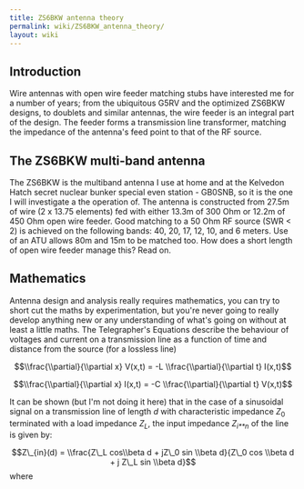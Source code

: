 ```yaml
---
title: ZS6BKW antenna theory
permalink: wiki/ZS6BKW_antenna_theory/
layout: wiki
---
```


Introduction
------------

Wire antennas with open wire feeder matching stubs have interested me
for a number of years; from the ubiquitous G5RV and the optimized ZS6BKW
designs, to doublets and similar antennas, the wire feeder is an
integral part of the design. The feeder forms a transmission line
transformer, matching the impedance of the antenna's feed point to that
of the RF source.

The ZS6BKW multi-band antenna
-----------------------------

The ZS6BKW is the multiband antenna I use at home and at the Kelvedon
Hatch secret nuclear bunker special even station - GB0SNB, so it is the
one I will investigate a the operation of. The antenna is constructed
from 27.5m of wire (2 x 13.75 elements) fed with either 13.3m of 300 Ohm
or 12.2m of 450 Ohm open wire feeder. Good matching to a 50 Ohm RF
source (SWR &lt; 2) is achieved on the following bands: 40, 20, 17, 12,
10, and 6 meters. Use of an ATU allows 80m and 15m to be matched too.
How does a short length of open wire feeder manage this? Read on.

Mathematics
-----------

Antenna design and analysis really requires mathematics, you can try to
short cut the maths by experimentation, but you're never going to really
develop anything new or any understanding of what's going on without at
least a little maths. The Telegrapher's Equations describe the behaviour
of voltages and current on a transmission line as a function of time and
distance from the source (for a lossless line)

$$\\frac{\\partial}{\\partial x} V(x,t) =
-L \\frac{\\partial}{\\partial t} I(x,t)$$

$$\\frac{\\partial}{\\partial x} I(x,t) =
-C \\frac{\\partial}{\\partial t} V(x,t)$$

It can be shown (but I'm not doing it here) that in the case of a
sinusoidal signal on a transmission line of length *d* with
characteristic impedance *Z*<sub>0</sub> terminated with a load
impedance *Z*<sub>*L*</sub>, the input impedance *Z*<sub>*i**n*</sub> of
the line is given by:

$$Z\_{in}(d) = \\frac{Z\_L cos\\beta d + jZ\_0 sin \\beta d}{Z\_0 cos \\beta d + j Z\_L sin \\beta d}$$
 where <math>\\beta = \\frac{2\\pi}{\\lambda}
